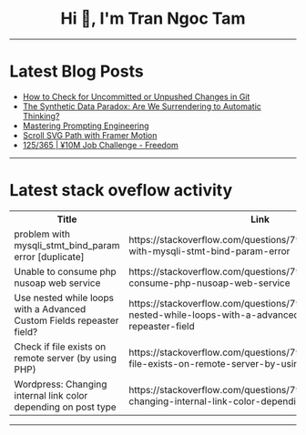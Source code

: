 <h1 align="center">Hi 👋, I'm Tran Ngoc Tam</h1>

---

# Latest Blog Posts 
<!-- BLOG-POST-LIST:START -->
- [How to Check for Uncommitted or Unpushed Changes in Git](https://dev.to/msnmongare/how-to-check-for-uncommitted-or-unpushed-changes-in-git-11oh)
- [The Synthetic Data Paradox: Are We Surrendering to Automatic Thinking?](https://dev.to/michaelstiven_rojasriva/the-synthetic-data-paradox-are-we-surrendering-to-automatic-thinking-10cg)
- [Mastering Prompting Engineering](https://dev.to/muhammedsalie/mastering-prompting-engineering-5c30)
- [Scroll SVG Path with Framer Motion](https://dev.to/heres/scroll-svg-path-with-framer-motion-54el)
- [125/365 | ¥10M Job Challenge - Freedom](https://dev.to/kameken100/125365-y10m-job-challenge-freedom-119k)
<!-- BLOG-POST-LIST:END -->

---

# Latest stack oveflow activity
<table>
  <tr><th>Title</th><th>Link</th></tr>
  <!-- STACKOVERFLOW:START --><tr><td>problem with mysqli_stmt_bind_param error [duplicate]</td><td>https://stackoverflow.com/questions/79442122/problem-with-mysqli-stmt-bind-param-error</td></tr><tr><td>Unable to consume php nusoap web service</td><td>https://stackoverflow.com/questions/79442101/unable-to-consume-php-nusoap-web-service</td></tr><tr><td>Use nested while loops with a Advanced Custom Fields repeaster field?</td><td>https://stackoverflow.com/questions/79442015/use-nested-while-loops-with-a-advanced-custom-fields-repeaster-field</td></tr><tr><td>Check if file exists on remote server &lpar;by using PHP&rpar;</td><td>https://stackoverflow.com/questions/79441952/check-if-file-exists-on-remote-server-by-using-php</td></tr><tr><td>Wordpress: Changing internal link color depending on post type</td><td>https://stackoverflow.com/questions/79441937/wordpress-changing-internal-link-color-depending-on-post-type</td></tr><!-- STACKOVERFLOW:END -->
</table>

---



